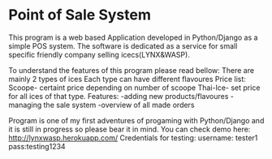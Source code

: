 # Point of Sale System
This program is a web based Application developed in Python/Django as a simple POS system. The software is dedicated as a service for small specific friendly company selling icecs(LYNX&WASP). 

To understand the features of this program please read bellow:
There are mainly 2 types of ices
Each type can have different flavoures
Price list:
Scoope- certaint price depending on number of scoope
Thai-Ice- set price for all ices of that type.
Features:
-adding new products/flavoures
-managing the sale system
-overview of all made orders


Program is one of my first adventures of progaming with Python/Django and it is still in progress so please bear it in mind.
You can check demo here: http://lynxwasp.herokuapp.com/
Credentials for testing:
username: tester1
pass:testing1234





